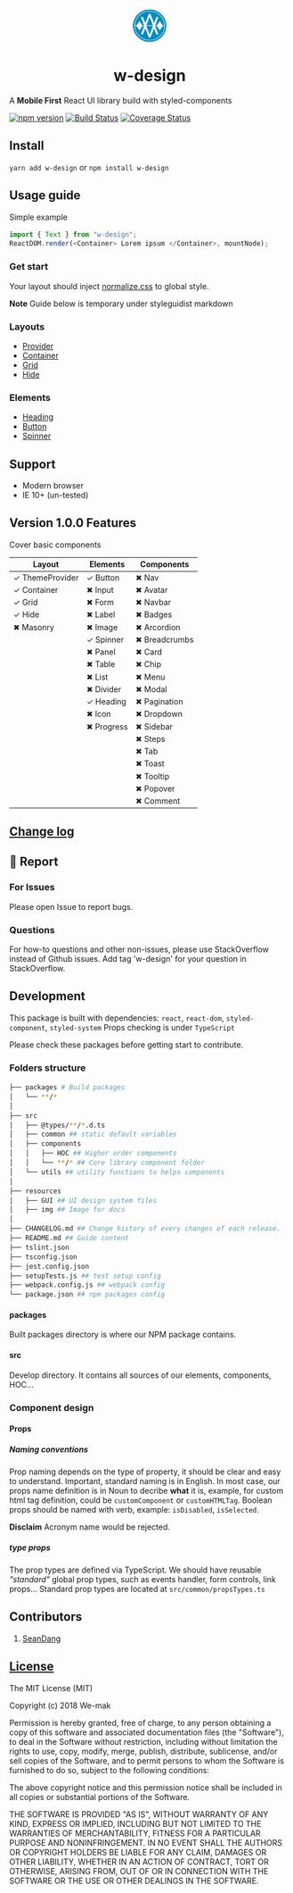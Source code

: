 <div align="center">
 <img height="60" width="60" src="resources/img/logo.png">
 <h1>w-design</h1>
</div>

A **Mobile First** React UI library build with styled-components

[![npm version](https://badge.fury.io/js/w-design.svg)](https://badge.fury.io/js/w-design)
[![Build Status](https://travis-ci.org/we-mak/w-design.svg?branch=master)](https://travis-ci.org/we-mak/w-design)
[![Coverage Status](https://coveralls.io/repos/github/we-mak/w-design/badge.svg?branch=master)](https://coveralls.io/github/we-mak/w-design?branch=master)

## Install

`yarn add w-design` or `npm install w-design`

## Usage guide

Simple example

```js
import { Text } from "w-design";
ReactDOM.render(<Container> Lorem ipsum </Container>, mountNode);
```

### Get start

Your layout should inject [normalize.css](https://necolas.github.io/normalize.css/) to global style.

**Note** Guide below is temporary under styleguidist markdown

### Layouts

* [Provider](https://github.com/we-mak/w-design/blob/master/src/components/layout/Provider/README.md)
* [Container](https://github.com/we-mak/w-design/blob/master/src/components/layout/Container/README.md)
* [Grid](https://github.com/we-mak/w-design/blob/master/src/components/layout/Grid/README.md)
* [Hide](https://github.com/we-mak/w-design/blob/master/src/components/layout/Hide/README.md)

### Elements

* [Heading](https://github.com/we-mak/w-design/blob/master/src/components/elements/Heading/README.md)
* [Button](https://github.com/we-mak/w-design/blob/master/src/components/elements/Button/README.md)
* [Spinner](https://github.com/we-mak/w-design/blob/master/src/components/elements/Spinner/README.md)

## Support

* Modern browser
* IE 10+ (un-tested)

## Version 1.0.0 Features

Cover basic components

| Layout          | Elements   | Components    |
| --------------- | ---------- | ------------- |
| ✓ ThemeProvider | ✓ Button   | ✖ Nav         |
| ✓ Container     | ✖ Input    | ✖ Avatar      |
| ✓ Grid          | ✖ Form     | ✖ Navbar      |
| ✓ Hide          | ✖ Label    | ✖ Badges      |
| ✖ Masonry       | ✖ Image    | ✖ Arcordion   |
|                 | ✓ Spinner  | ✖ Breadcrumbs |
|                 | ✖ Panel    | ✖ Card        |
|                 | ✖ Table    | ✖ Chip        |
|                 | ✖ List     | ✖ Menu        |
|                 | ✖ Divider  | ✖ Modal       |
|                 | ✓ Heading  | ✖ Pagination  |
|                 | ✖ Icon     | ✖ Dropdown    |
|                 | ✖ Progress | ✖ Sidebar     |
|                 |            | ✖ Steps       |
|                 |            | ✖ Tab         |
|                 |            | ✖ Toast       |
|                 |            | ✖ Tooltip     |
|                 |            | ✖ Popover     |
|                 |            | ✖ Comment     |

## [Change log](./CHANGELOG.md)

## 🐞 Report

### For Issues

Please open Issue to report bugs.

### Questions

For how-to questions and other non-issues, please use StackOverflow instead of Github issues. Add tag 'w-design' for your question in StackOverflow.

## Development

This package is built with dependencies: `react`, `react-dom`, `styled-component`, `styled-system`
Props checking is under `TypeScript`

Please check these packages before getting start to contribute.

### Folders structure

```bash
├── packages # Build packages
│   └── **/*
│
├── src
│   ├── @types/**/*.d.ts
│   ├── common ## static default variables
│   ├── components
│   │   ├── HOC ## Higher order components
│   │   └── **/* ## Core library component folder
│   └── utils ## utility functions to helps components
│
├── resources
│   ├── GUI ## UI design system files
│   ├── img ## Image for docs
│
├── CHANGELOG.md ## Change history of every changes of each release.
├── README.md ## Guide content
├── tslint.json
├── tsconfig.json
├── jest.config.json
├── setupTests.js ## test setup config
├── webpack.config.js ## webpack config
└── package.json ## npm packages config
```

#### packages

Built packages directory is where our NPM package contains.

#### src

Develop directory. It contains all sources of our elements, components, HOC...

### Component design

#### Props

##### Naming conventions

Prop naming depends on the type of property, it should be clear and easy to understand. Important, standard naming is in English.
In most case, our props name definition is in Noun to decribe **what** it is, example, for custom html tag definition, could be `customComponent` or `customHTMLTag`.
Boolean props should be named with verb, example: `isDisabled`, `isSelected`.

**Disclaim** Acronym name would be rejected.

##### **type** props

The prop types are defined via TypeScript. We should have reusable _"standard"_ global prop types, such as events handler, form controls, link props...
Standard prop types are located at `src/common/propsTypes.ts`

## Contributors

<ol>
  <li>
   <a href="https://github.com/viiiprock" target="_blank">SeanDang</a>
  </li>
</ol>

## [License](./LICENSE)

The MIT License (MIT)

Copyright (c) 2018 We-mak

Permission is hereby granted, free of charge, to any person obtaining a copy
of this software and associated documentation files (the "Software"), to deal
in the Software without restriction, including without limitation the rights
to use, copy, modify, merge, publish, distribute, sublicense, and/or sell
copies of the Software, and to permit persons to whom the Software is
furnished to do so, subject to the following conditions:

The above copyright notice and this permission notice shall be included in all
copies or substantial portions of the Software.

THE SOFTWARE IS PROVIDED "AS IS", WITHOUT WARRANTY OF ANY KIND, EXPRESS OR
IMPLIED, INCLUDING BUT NOT LIMITED TO THE WARRANTIES OF MERCHANTABILITY,
FITNESS FOR A PARTICULAR PURPOSE AND NONINFRINGEMENT. IN NO EVENT SHALL THE
AUTHORS OR COPYRIGHT HOLDERS BE LIABLE FOR ANY CLAIM, DAMAGES OR OTHER
LIABILITY, WHETHER IN AN ACTION OF CONTRACT, TORT OR OTHERWISE, ARISING FROM,
OUT OF OR IN CONNECTION WITH THE SOFTWARE OR THE USE OR OTHER DEALINGS IN THE
SOFTWARE.
